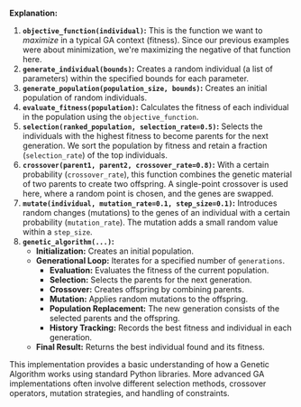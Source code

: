 **Explanation:**

1.  **`objective_function(individual)`:** This is the function we want to *maximize* in a typical GA context (fitness). Since our previous examples were about minimization, we're maximizing the negative of that function here.
2.  **`generate_individual(bounds)`:** Creates a random individual (a list of parameters) within the specified bounds for each parameter.
3.  **`generate_population(population_size, bounds)`:** Creates an initial population of random individuals.
4.  **`evaluate_fitness(population)`:** Calculates the fitness of each individual in the population using the `objective_function`.
5.  **`selection(ranked_population, selection_rate=0.5)`:** Selects the individuals with the highest fitness to become parents for the next generation. We sort the population by fitness and retain a fraction (`selection_rate`) of the top individuals.
6.  **`crossover(parent1, parent2, crossover_rate=0.8)`:** With a certain probability (`crossover_rate`), this function combines the genetic material of two parents to create two offspring. A single-point crossover is used here, where a random point is chosen, and the genes are swapped.
7.  **`mutate(individual, mutation_rate=0.1, step_size=0.1)`:** Introduces random changes (mutations) to the genes of an individual with a certain probability (`mutation_rate`). The mutation adds a small random value within a `step_size`.
8.  **`genetic_algorithm(...)`:**
    * **Initialization:** Creates an initial population.
    * **Generational Loop:** Iterates for a specified number of `generations`.
        * **Evaluation:** Evaluates the fitness of the current population.
        * **Selection:** Selects the parents for the next generation.
        * **Crossover:** Creates offspring by combining parents.
        * **Mutation:** Applies random mutations to the offspring.
        * **Population Replacement:** The new generation consists of the selected parents and the offspring.
        * **History Tracking:** Records the best fitness and individual in each generation.
    * **Final Result:** Returns the best individual found and its fitness.

This implementation provides a basic understanding of how a Genetic Algorithm works using standard Python libraries. More advanced GA implementations often involve different selection methods, crossover operators, mutation strategies, and handling of constraints.